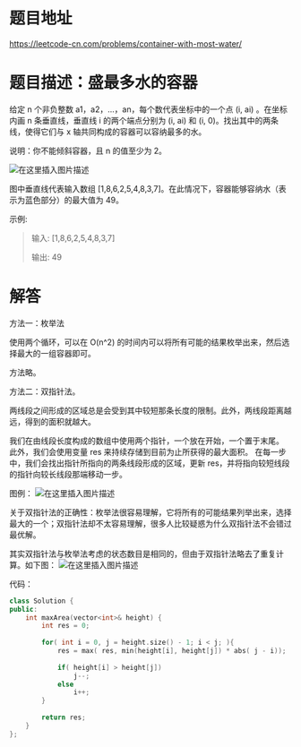 # 题目地址
https://leetcode-cn.com/problems/container-with-most-water/

# 题目描述：盛最多水的容器
给定 n 个非负整数 a1，a2，...，an，每个数代表坐标中的一个点 (i, ai) 。在坐标内画 n 条垂直线，垂直线 i 的两个端点分别为 (i, ai) 和 (i, 0)。找出其中的两条线，使得它们与 x 轴共同构成的容器可以容纳最多的水。

说明：你不能倾斜容器，且 n 的值至少为 2。

![在这里插入图片描述](https://img-blog.csdnimg.cn/20190902093605412.png?)

图中垂直线代表输入数组 [1,8,6,2,5,4,8,3,7]。在此情况下，容器能够容纳水（表示为蓝色部分）的最大值为 49。

 
示例:
>输入: [1,8,6,2,5,4,8,3,7]
>
>输出: 49


# 解答
方法一：枚举法

使用两个循环，可以在 O(n^2) 的时间内可以将所有可能的结果枚举出来，然后选择最大的一组容器即可。

方法略。

方法二：双指针法。

两线段之间形成的区域总是会受到其中较短那条长度的限制。此外，两线段距离越远，得到的面积就越大。

我们在由线段长度构成的数组中使用两个指针，一个放在开始，一个置于末尾。 此外，我们会使用变量 res 来持续存储到目前为止所获得的最大面积。 在每一步中，我们会找出指针所指向的两条线段形成的区域，更新 res，并将指向较短线段的指针向较长线段那端移动一步。

图例：
![在这里插入图片描述](https://img-blog.csdnimg.cn/20190902103004527.png?)

关于双指针法的正确性：枚举法很容易理解，它将所有的可能结果列举出来，选择最大的一个；双指针法却不太容易理解，很多人比较疑惑为什么双指针法不会错过最优解。

其实双指针法与枚举法考虑的状态数目是相同的，但由于双指针法略去了重复计算。如下图：
![在这里插入图片描述](https://img-blog.csdnimg.cn/20190902105635276.png?)

代码：
```cpp
class Solution {
public:
    int maxArea(vector<int>& height) {
        int res = 0;
        
        for( int i = 0, j = height.size() - 1; i < j; ){
            res = max( res, min(height[i], height[j]) * abs( j - i));
                
            if( height[i] > height[j])
                j--;
            else
                i++;
        }
        
        return res;
    }
};


```
